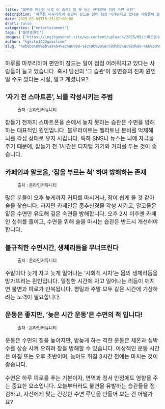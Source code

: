 ```yaml
---
title: "불면증 원인은 바로 이 습관? 잠 못 드는 현대인을 위한 수면 루틴"
description: "하루를 마무리하며 편안히 잠드는 일이 점점 어려워지고 있다는 사람들이 늘고 있습니다. 혹시 당신의 ‘그 습관’이 불면증의 진짜 원인일 수도 있다는 사실, 알고 계셨나요?"
date: 2025-05-09T15:25:07+09:00
draft: false
categories: ["entertainment"]
tags: ["불면증원인"]
images: ["https://ingihgoyonet.site/wp-content/uploads/2025/05/스마트폰수면방해-1024x683.jpg", "https://ingihgoyonet.site/wp-content/uploads/2025/05/카페인-576x1024.jpg", "https://ingihgoyonet.site/wp-content/uploads/2025/05/수면시간-1024x683.jpg", "https://ingihgoyonet.site/wp-content/uploads/2025/05/운동-3-1024x683.jpg"]
author: "kgkstn1423gmailcom"
slug: "%eb%b6%88%eb%a9%b4%ec%a6%9d-%ec%9b%90%ec%9d%b8%ec%9d%80-%eb%b0%94%eb%a1%9c-%ec%9d%b4-%ec%8a%b5%ea%b4%80-%ec%9e%a0-%eb%aa%bb-%eb%93%9c%eb%8a%94-%ed%98%84%eb%8c%80%ec%9d%b8%ec%9d%84-%ec%9c%84%ed%95%9c"
---
```


<p style="font-size:18px">하루를 마무리하며 편안히 잠드는 일이 점점 어려워지고 있다는 사람들이 늘고 있습니다. 혹시 당신의 ‘그 습관’이 불면증의 진짜 원인일 수도 있다는 사실, 알고 계셨나요?</p> <h2 >‘자기 전 스마트폰’, 뇌를 각성시키는 주범</h2> <figure ><img src="https://ingihgoyonet.site/wp-content/uploads/2025/05/스마트폰수면방해-1024x683.jpg" alt="" style="aspect-ratio:16/9;object-fit:cover"/><figcaption >출처 : 온라인커뮤니티</figcaption></figure> <p style="font-size:18px">잠들기 전까지 스마트폰을 손에서 놓지 못하는 습관은 수면을 방해하는 대표적인 원인입니다. 블루라이트는 멜라토닌 분비를 억제해 뇌를 각성 상태로 유지 시킵니다. 특히 SNS나 뉴스는 뇌에 자극을 주기 때문에, 잠들기 전 1시간은 디지털 기기와 거리를 두는 것이 좋습니다.</p> <h2 >카페인과 알코올, ‘잠을 부르는 척’ 하며 방해하는 존재</h2> <figure ><img src="https://ingihgoyonet.site/wp-content/uploads/2025/05/카페인-576x1024.jpg" alt="" style="aspect-ratio:16/9;object-fit:cover"/><figcaption >출처 : 온라인커뮤니티</figcaption></figure> <p style="font-size:18px">많은 분들이 오후 늦게까지 커피를 마시거나, 잠이 쉽게 올 것 같아 술을 찾습니다. 하지만 카페인은 중추신경을 각성 시키고, 알코올은 얕은 수면만 유도해 깊은 숙면을 방해합니다. 오후 2시 이후엔 카페인 섭취를 줄이고, 수면을 위해 술을 마시는 습관은 반드시 개선해야 합니다.</p> <h2 >불규칙한 수면시간, 생체리듬을 무너뜨린다</h2> <figure ><img src="https://ingihgoyonet.site/wp-content/uploads/2025/05/수면시간-1024x683.jpg" alt="" /><figcaption >출처 : 온라인커뮤니티</figcaption></figure> <p style="font-size:18px">주말마다 늦게 자고 늦게 일어나는 ‘사회적 시차’는 몸의 생체리듬을 망가뜨리는 원인입니다. 일정한 시간에 자고 일어나는 리듬이 깨지면 불면과 피로가 반복됩니다. 평일과 주말 모두 같은 시간에 기상하려는 노력이 필요합니다.</p> <h2 >운동은 좋지만, ‘늦은 시간 운동’은 수면의 적 입니다!</h2> <figure ><img src="https://ingihgoyonet.site/wp-content/uploads/2025/05/운동-3-1024x683.jpg" alt="" style="aspect-ratio:16/9;object-fit:cover"/><figcaption >출처 : 온라인커뮤니티</figcaption></figure> <p style="font-size:18px">운동은 수면의 질을 높이지만, 밤늦게 하는 격한 운동은 체온과 심박수를 상승 시켜 오히려 잠을 방해할 수 있습니다. 이상적인 운동 시간은 아침 또는 오후 초반이며, 늦어도 취침 3시간 전에는 마치는 것이 좋습니다.</p> <p style="font-size:18px">수면은 하루 피로를 푸는 기본이자, 면역과 정서 안정에도 영향을 주는 중요한 요소입니다. 오늘부터라도 불면을 유발하는 습관들을 점검하고, 자신에게 맞는 건강한 수면 루틴을 만들어 보는 건 어떨가요?</p>